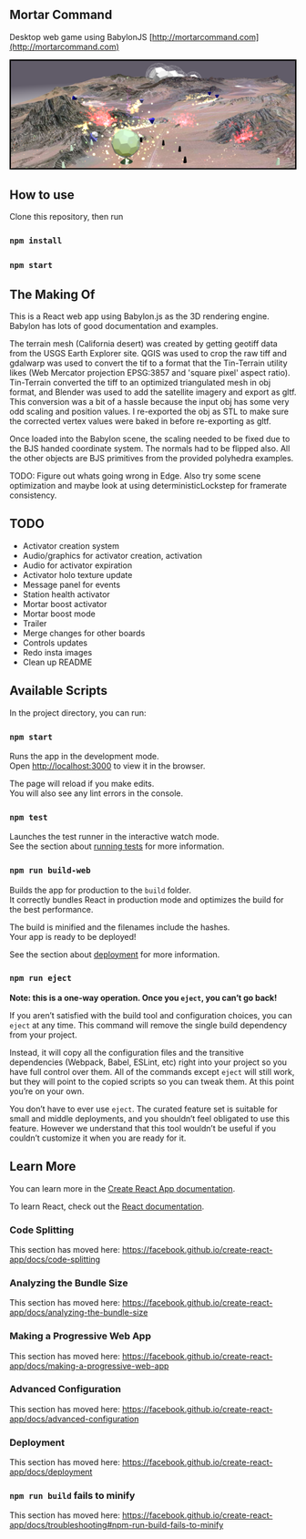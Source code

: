 ## Mortar Command  

Desktop web game using BabylonJS
[http://mortarcommand.com](http://mortarcommand.com)

![Screenshot](./screenshot.png?raw=true)

## How to use
Clone this repository, then run
### `npm install`
### `npm start`


## The Making Of
This is a React web app using Babylon.js as the 3D rendering engine.  Babylon has lots of good 
documentation and examples.

The terrain mesh (California desert) was created by getting geotiff data from the USGS Earth Explorer site. QGIS
was used to crop the raw tiff and gdalwarp was used to convert the tif to a format that
the Tin-Terrain utility likes (Web Mercator projection EPSG:3857 and 'square pixel' aspect
ratio). Tin-Terrain converted the tiff to an optimized triangulated mesh in obj format, and
Blender was used to add the satellite imagery and export as gltf.  This conversion was a 
bit of a hassle because the input obj has some very odd scaling and position values. I 
re-exported the obj as STL to make sure the corrected vertex values were baked in before
re-exporting as gltf.

Once loaded into the Babylon scene,  the scaling needed to be fixed due to the BJS
handed coordinate system. The normals had to be flipped also.  All the other objects
are BJS primitives from the provided polyhedra examples.

TODO: Figure out whats going wrong in Edge. Also try some scene optimization and maybe look at using
deterministicLockstep for framerate consistency.

## TODO
* Activator creation system
* Audio/graphics for activator creation, activation
* Audio for activator expiration
* Activator holo texture update
* Message panel for events
* Station health activator
* Mortar boost activator
* Mortar boost mode
* Trailer
* Merge changes for other boards
* Controls updates
* Redo insta images
* Clean up README

## Available Scripts

In the project directory, you can run:

### `npm start`

Runs the app in the development mode.<br>
Open [http://localhost:3000](http://localhost:3000) to view it in the browser.

The page will reload if you make edits.<br>
You will also see any lint errors in the console.


### `npm test`

Launches the test runner in the interactive watch mode.<br>
See the section about [running tests](https://facebook.github.io/create-react-app/docs/running-tests) for more information.


### `npm run build-web`

Builds the app for production to the `build` folder.<br>
It correctly bundles React in production mode and optimizes the build for the best performance.

The build is minified and the filenames include the hashes.<br>
Your app is ready to be deployed!

See the section about [deployment](https://facebook.github.io/create-react-app/docs/deployment) for more information.

### `npm run eject`

**Note: this is a one-way operation. Once you `eject`, you can’t go back!**

If you aren’t satisfied with the build tool and configuration choices, you can `eject` at any time. This command will remove the single build dependency from your project.

Instead, it will copy all the configuration files and the transitive dependencies (Webpack, Babel, ESLint, etc) right into your project so you have full control over them. All of the commands except `eject` will still work, but they will point to the copied scripts so you can tweak them. At this point you’re on your own.

You don’t have to ever use `eject`. The curated feature set is suitable for small and middle deployments, and you shouldn’t feel obligated to use this feature. However we understand that this tool wouldn’t be useful if you couldn’t customize it when you are ready for it.

## Learn More

You can learn more in the [Create React App documentation](https://facebook.github.io/create-react-app/docs/getting-started).

To learn React, check out the [React documentation](https://reactjs.org/).

### Code Splitting

This section has moved here: https://facebook.github.io/create-react-app/docs/code-splitting

### Analyzing the Bundle Size

This section has moved here: https://facebook.github.io/create-react-app/docs/analyzing-the-bundle-size

### Making a Progressive Web App

This section has moved here: https://facebook.github.io/create-react-app/docs/making-a-progressive-web-app

### Advanced Configuration

This section has moved here: https://facebook.github.io/create-react-app/docs/advanced-configuration

### Deployment

This section has moved here: https://facebook.github.io/create-react-app/docs/deployment

### `npm run build` fails to minify

This section has moved here: https://facebook.github.io/create-react-app/docs/troubleshooting#npm-run-build-fails-to-minify
